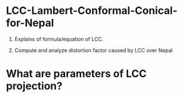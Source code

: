 # LCC-Lambert-Conformal-Conical-for-Nepal

1. Explains of formula/equation of LCC.

2. Compute and analyze distortion factor caused by LCC over Nepal

# What are parameters of LCC projection?

